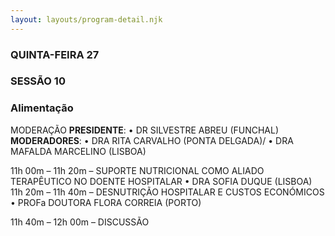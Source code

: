 ```yaml
---
layout: layouts/program-detail.njk
---
```

### QUINTA-FEIRA 27  
### SESSÃO 10
### Alimentação

MODERAÇÃO
**PRESIDENTE**: • DR SILVESTRE ABREU (FUNCHAL)
**MODERADORES**: • DRA RITA CARVALHO (PONTA DELGADA)/
• DRA MAFALDA MARCELINO (LISBOA)

11h 00m – 11h 20m – SUPORTE NUTRICIONAL COMO ALIADO TERAPÊUTICO NO DOENTE HOSPITALAR 
• DRA SOFIA DUQUE (LISBOA)
11h 20m – 11h 40m – DESNUTRIÇÃO HOSPITALAR E CUSTOS ECONÓMICOS 
• PROFa DOUTORA FLORA CORREIA (PORTO)

11h 40m – 12h 00m – DISCUSSÃO
